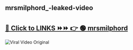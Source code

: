 
 ## mrsmilphord_-leaked-video 

# <h2><a href="https://clipsfans.com/mrsmilphord_&ref=git">🔗 Click to LINKS ⏩⏩ 👉 🟢 mrsmilphord  </a></h2>

<a href="https://clipsfans.com/mrsmilphord_&ref=git" rel="nofollow" data-target="animated-image.originalLink"><img src="https://i.ibb.co.com/xMMVF88/686577567.gif" alt="Viral Video Original" style="max-width: 100%; display: inline-block;" data-target="animated-image.originalImage"></a>
